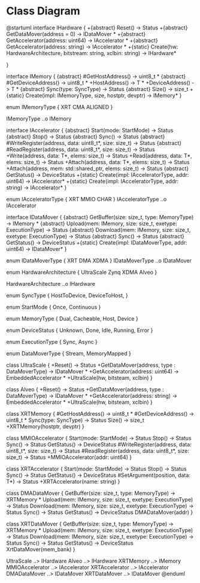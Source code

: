 # Class Diagram

@startuml
interface IHardware {
  +{abstract} Reset() -> Status
  +{abstract} GetDataMover(address = 0) -> IDataMover *
  +{abstract} GetAccelerator(address: uint64) -> IAccelerator *
  +{abstract} GetAccelerator(address: string) -> IAccelerator *
  +{static} Create(hw: HardwareArchitecture, bitstream: string, xclbin: string) -> IHardware*

}

interface IMemory {
  {abstract} #GetHostAddress() -> uint8_t *
  {abstract} #GetDeviceAddress() -> uint8_t *
  +HostAddress<T>() -> T *
  +DeviceAddress<T>() -> T *
  {abstract} Sync(type: SyncType) -> Status
  {abstract} Size() -> size_t
  +{static} Create(impl: IMemoryType, size, hostptr, devptr) -> IMemory*
}

enum IMemoryType {
  XRT
  CMA
  ALIGNED
}

IMemoryType ..o IMemory

interface IAccelerator {
  {abstract} Start(mode: StartMode) -> Status
  {abstract} Stop() -> Status
  {abstract} Sync() -> Status
  {abstract} #WriteRegister(address, data: uint8_t*, size: size_t) -> Status
  {abstract} #ReadRegister(address, data: uint8_t*, size: size_t) -> Status
  +Write<T>(address, data: T*, elems: size_t) -> Status
  +Read<T>(address, data: T*, elems: size_t) -> Status
  +Attach<T>(address, data: T*, elems: size_t) -> Status
  +Attach(address, mem: std::shared_ptr<IMemory>, elems: size_t) -> Status
  {abstract} GetStatus() -> DeviceStatus
  +{static} Create(impl: IAcceleratorType, addr: uint64) -> IAccelerator*
  +{static} Create(impl: IAcceleratorType, addr: string) -> IAccelerator*
}

enum IAcceleratorType {
  XRT
  MMIO
  CHAR
}
IAcceleratorType ..o IAccelerator

interface IDataMover {
  {abstract} GetBuffer(size: size_t, type: MemoryType) -> IMemory *
  {abstract} Upload(mem: IMemory, size: size_t, exetype: ExecutionType) -> Status
  {abstract} Download(mem: IMemory, size: size_t, exetype: ExecutionType) -> Status
  {abstract} Sync() -> Status
  {abstract} GetStatus() -> DeviceStatus
  +{static} Create(impl: IDataMoverType, addr: uint64) -> IDataMover*
}

enum IDataMoverType {
  XRT
  DMA
  XDMA
}
IDataMoverType ..o IDataMover

enum HardwareArchitecture {
  UltraScale
  Zynq
  XDMA
  Alveo
}

HardwareArchitecture ..o IHardware

enum SyncType {
  HostToDevice,
  DeviceToHost,
}

enum StartMode {
  Once,
  Continuous
}

enum MemoryType {
  Dual,
  Cacheable,
  Host,
  Device
}

enum DeviceStatus {
  Unknown,
  Done,
  Idle,
  Running,
  Error
}

enum ExecutionType {
  Sync,
  Async
}

enum DataMoverType {
  Stream,
  MemoryMapped
}


class UltraScale {
  +Reset() -> Status
  +GetDataMover(address, type : DataMoverType) -> IDataMover *
  +GetAccelerator(address: uint64) -> EmbeddedAccelerator *
  +UltraScale(hw, bitsteam, xclbin)
}

class Alveo {
  +Reset() -> Status
  +GetDataMover(address, type : DataMoverType) -> IDataMover *
  +GetAccelerator(address: string) -> EmbeddedAccelerator *
  +UltraScale(hw, bitsteam, xclbin)
}


class XRTMemory {
  #GetHostAddress() -> uint8_t *
  #GetDeviceAddress() -> uint8_t *
  Sync(type: SyncType) -> Status
  Size() -> size_t
  +XRTMemory(hostptr, devptr)
}

class MMIOAccelerator {
  Start(mode: StartMode) -> Status
  Stop() -> Status
  Sync() -> Status
  GetStatus() -> DeviceStatus
  #WriteRegister(address, data: uint8_t*, size: size_t) -> Status
  #ReadRegister(address, data: uint8_t*, size: size_t) -> Status
  +MMIOAccelerator(addr: uint64)
}


class XRTAccelerator {
  Start(mode: StartMode) -> Status
  Stop() -> Status
  Sync() -> Status
  GetStatus() -> DeviceStatus
  #SetArgument(position, data: T*) -> Status
  +XRTAccelerator(name: string)
}

class DMADataMover {
  GetBuffer(size: size_t, type: MemoryType) -> XRTMemory *
  Upload(mem: IMemory, size: size_t, exetype: ExecutionType) -> Status
  Download(mem: IMemory, size: size_t, exetype: ExecutionType) -> Status
  Sync() -> Status
  GetStatus() -> DeviceStatus
  DMADataMover(addr)
}

class XRTDataMover {
  GetBuffer(size: size_t, type: MemoryType) -> XRTMemory *
  Upload(mem: IMemory, size: size_t, exetype: ExecutionType) -> Status
  Download(mem: IMemory, size: size_t, exetype: ExecutionType) -> Status
  Sync() -> Status
  GetStatus() -> DeviceStatus
  XrtDataMover(mem_bank)
}

UltraScale ..> IHardware
Alveo ..> IHardware
XRTMemory ..> IMemory
MMIOAccelerator ..> IAccelerator
XRTAccelerator ..> IAccelerator
DMADataMover ..> IDataMover
XRTDataMover ..> IDataMover
@enduml
